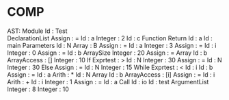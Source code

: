 # COMP
AST:
	Module
		Id : Test	
		DeclarationList
			Assign : =
				Id : a
				Integer : 2
			Id : c
		Function
			Return
				Id : a
				Id : main
			Parameters
				Id : N
				Array : B
			Assign : =
				Id : a
				Integer : 3
			Assign : =
				Id : i
				Integer : 0
			Assign : =
				Id : b
				ArraySize
				Integer : 20
			Assign : =
				Array
					Id : b
					ArrayAccess : []
				Integer : 10
			If
				Exprtest : >
				    Id : N
				    Integer : 30
				Assign : =
					Id : N
				    Integer : 30
				Else
				    Assign : =
				    	Id : N
				    	Integer : 15
			While
				Exprtest : <
				    Id : i
				    Id : b
				Assign : =
				    Id : a
				    Arith : *
				    	Id : N
				    	Array
				    		Id : b
				    		ArrayAccess : [i]
				Assign : =
				    Id : i
				    Arith : +
				    	Id : i
				    	Integer : 1
			Assign : =
				Id : a
				Call
					Id : io
				    Id : test
				    ArgumentList
				    	Integer : 8
				    	Integer : 10
